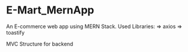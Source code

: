 # E-Mart_MernApp
An E-commerce web app using MERN Stack. 
Used Libraries:
=> axios
=> toastify

MVC Structure for backend
